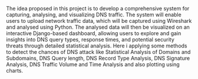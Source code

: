 The idea proposed in this project is to develop a comprehensive system for capturing, analysing, and visualizing DNS traffic. The system will enable users to upload network traffic data, which will be captured using Wireshark and analysed using Python. The analysed data will then be visualized on an interactive Django-based dashboard, allowing users to explore and gain insights into DNS query types, response times, and potential security threats through detailed statistical analysis. Here i applying some methods to detect  the chances of DNS attack like Statistical Analysis of Domains and Subdomains, DNS Query length, DNS Record Type Analysis, DNS Signature Analysis, DNS Traffic Volume and Time Analysis and also plotting using charts.

